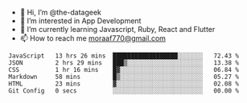- 👋 Hi, I’m @the-datageek
- 👀 I’m interested in App Development
- 🌱 I’m currently learning Javascript, Ruby, React and Flutter
- 📫 How to reach me moraaf770@gmail.com

<!---
the-datageek/the-datageek is a ✨ special ✨ repository because its `README.md` (this file) appears on your GitHub profile.
You can click the Preview link to take a look at your changes.
--->
<!--START_SECTION:waka-->

```text
JavaScript   13 hrs 26 mins  ██████████████████░░░░░░░   72.43 %
JSON         2 hrs 29 mins   ███▒░░░░░░░░░░░░░░░░░░░░░   13.38 %
CSS          1 hr 16 mins    █▓░░░░░░░░░░░░░░░░░░░░░░░   06.84 %
Markdown     58 mins         █▒░░░░░░░░░░░░░░░░░░░░░░░   05.27 %
HTML         23 mins         ▓░░░░░░░░░░░░░░░░░░░░░░░░   02.08 %
Git Config   0 secs          ░░░░░░░░░░░░░░░░░░░░░░░░░   00.00 %
```

<!--END_SECTION:waka-->
